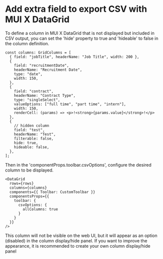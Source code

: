 # Add extra field to export CSV with MUI X DataGrid

To define a column in MUI X DataGrid that is not displayed but included in CSV output, you can set the 'hide' property to true and 'hideable' to false in the column definition.

```tsx
const columns: GridColumns = [
  { field: "jobTitle", headerName: "Job Title", width: 200 },
  {
    field: "recruitmentDate",
    headerName: "Recruitment Date",
    type: "date",
    width: 150,
  },
  {
    field: "contract",
    headerName: "Contract Type",
    type: "singleSelect",
    valueOptions: ["full time", "part time", "intern"],
    width: 150,
    renderCell: (params) => <p>!<strong>{params.value}</strong>!</p>
  },
  {
    // hidden column
    field: "test",
    headerName: "Test",
    filterable: false,
    hide: true,
    hideable: false,
  },
];
```

Then in the 'componentProps.toolbar.csvOptions', configure the desired column to be displayed.

```tsx
<DataGrid
  rows={rows}
  columns={columns}
  components={{ Toolbar: CustomToolbar }}
  componentsProps={{
    toolbar: {
      csvOptions: {
        allColumns: true
      }
    }
  }}
/>
```

This column will not be visible on the web UI, but it will appear as an option (disabled) in the column display/hide panel.
If you want to improve the appearance, it is recommended to create your own column display/hide panel
